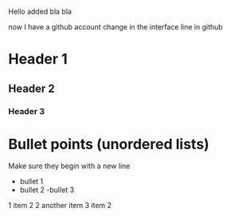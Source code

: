 Hello
added bla bla

now I have a github account
change in the interface
line in github


# Header 1
## Header 2 
### Header 3

# Bullet points (unordered lists)
Make sure they begin with a new line

- bullet 1
- bullet 2
    -bullet 3

1 item 2
2 another item
3 item 2
